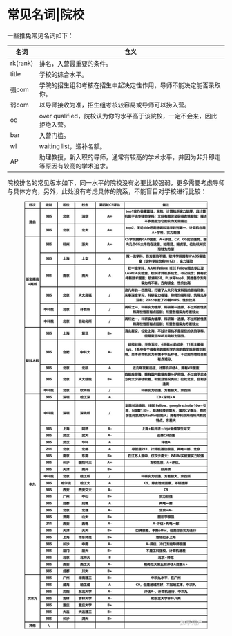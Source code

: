 # 常见名词|院校

一些推免常见名词如下：

| 名词       | 含义                                         |
| -------- | ------------------------------------------ |
| rk(rank) | 排名，入营最重要的条件。                               |
| title    | 学校的综合水平。                                   |
| 强com     | 学院的招生组和考核在招生中起决定性作用，导师不能决定能否录取你。           |
| 弱com     | 以导师接收为准，招生组考核较容易或导师可以捞入营。                  |
| oq       | over qualified，院校认为你的水平高于该院校，一定不会来，因此拒绝入营。 |
| bar      | 入营门槛。                                      |
| wl       | waiting list，递补名额。                         |
| AP       | 助理教授，新入职的导师，通常有较高的学术水平，并因为非升即走等原因有较高的学术追求。 |

院校排名的常见版本如下，同一水平的院校没有必要比较强弱，更多需要考虑导师与具体方向，另外，此处没有考虑具体的院系，不能盲目对学校进行比较：

<figure><img src="../.gitbook/assets/计算机专业保研.jpeg" alt=""><figcaption></figcaption></figure>
